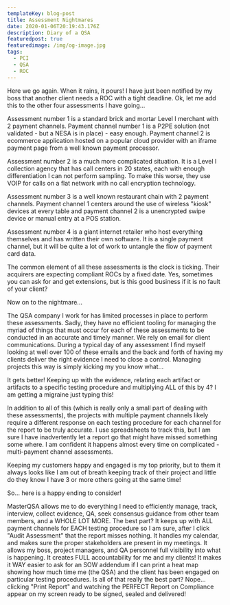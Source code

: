 ```yaml
---
templateKey: blog-post
title: Assessment Nightmares
date: 2020-01-06T20:19:43.176Z
description: Diary of a QSA
featuredpost: true
featuredimage: /img/og-image.jpg
tags:
  - PCI
  - QSA
  - ROC
---
```

Here we go again. When it rains, it pours! I have just been notified by my boss that another client needs a ROC with a tight deadline. Ok, let me add this to the other four assessments I have going...

Assessment number 1 is a standard brick and mortar Level I merchant with 2 payment channels. Payment channel number 1 is a P2PE solution (not validated - but a NESA is in place) - easy enough. Payment channel 2 is ecommerce application hosted on a popular cloud provider with an iframe payment page from a well known payment processor.

Assessment number 2 is a much more complicated situation. It is a Level I collection agency that has call centers in 20 states, each with enough differentiation I can not perform sampling. To make this worse, they use VOIP for calls on a flat network with no call encryption technology.

Assessment number 3 is a well known restaurant chain with 2 payment channels. Payment channel 1 centers around the use of wireless "kiosk" devices at every table and payment channel 2 is a unencrypted swipe device or manual entry at a POS station.

Assessment number 4 is a giant internet retailer who host everything themselves and has written their own software. It is a single payment channel, but it will be quite a lot of work to untangle the flow of payment card data.

The common element of all these assessments is the clock is ticking. Their acquirers are expecting compliant ROCs by a fixed date. Yes, sometimes you can ask for and get extensions, but is this good business if it is no fault of your client?

Now on to the nightmare...

The QSA company I work for has limited processes in place to perform these assessments. Sadly, they have no efficient tooling for managing the myriad of things that must occur for each of these assessments to be conducted in an accurate and timely manner. We rely on email for client communications. During a typical day of any assessment I find myself looking at well over 100 of these emails and the back and forth of having my clients deliver the right evidence I need to close a control. Managing projects this way is simply kicking my you know what...

It gets better! Keeping up with the evidence, relating each artifact or artifacts to a specific testing procedure and multiplying ALL of this by 4? I am getting a migraine just typing this!

In addition to all of this (which is really only a small part of dealing with these assessments), the projects with multiple payment channels likely require a different response on each testing procedure for each channel for the report to be truly accurate. I use spreadsheets to track this, but I am sure I have inadvertently let a report go that might have missed something some where. I am confident it happens almost every time on complicated - multi-payment channel assessments.

Keeping my customers happy and engaged is my top priority, but to them it always looks like I am out of breath keeping track of their project and little do they know I have 3 or more others going at the same time!

So... here is a happy ending to consider!

MasterQSA allows me to do everything I need to efficiently manage, track, interview, collect evidence, QA, seek consensus guidance from other team members, and a WHOLE LOT MORE. The best part? It keeps up with ALL payment channels for EACH testing procedure so I am sure, after I click "Audit Assessment" that the report misses nothing. It handles my calendar, and makes sure the proper stakeholders are present in my meetings. It allows my boss, project managers, and QA personnel full visibility into what is happening. It creates FULL accountability for me and my clients! It makes it WAY easier to ask for an SOW addendum if I can print a heat map showing how much time me (the QSA) and the client has been engaged on particular testing procedures. Is all of that really the best part? Nope... clicking "Print Report" and watching the PERFECT Report on Compliance appear on my screen ready to be signed, sealed and delivered!
